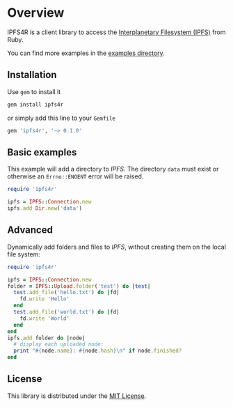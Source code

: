 # Overview

IPFS4R is a client library to access the [Interplanetary Filesystem (IPFS)](https://ipfs.io) from Ruby.

You can find more examples in the
[examples directory](https://github.com/hjoest/ipfs4r/tree/master/examples).

## Installation

Use ``gem`` to install it

```bash
gem install ipfs4r
```

or simply add this line to your ``Gemfile``

```ruby
gem 'ipfs4r', '~> 0.1.0'
```

## Basic examples

This example will add a directory to *IPFS*. The directory ``data``
must exist or otherwise an ``Errno::ENOENT`` error will be raised.

```ruby
require 'ipfs4r'

ipfs = IPFS::Connection.new
ipfs.add Dir.new('data')
```

## Advanced

Dynamically add folders and files to *IPFS*, without creating them
on the local file system:

```ruby
require 'ipfs4r'

ipfs = IPFS::Connection.new
folder = IPFS::Upload.folder('test') do |test|
  test.add_file('hello.txt') do |fd|
    fd.write 'Hello'
  end
  test.add_file('world.txt') do |fd|
    fd.write 'World'
  end
end
ipfs.add folder do |node|
  # display each uploaded node:
  print "#{node.name}: #{node.hash}\n" if node.finished?
end
```

## License

This library is distributed under the [MIT License](https://github.com/hjoest/ipfs4r/tree/master/LICENSE).

